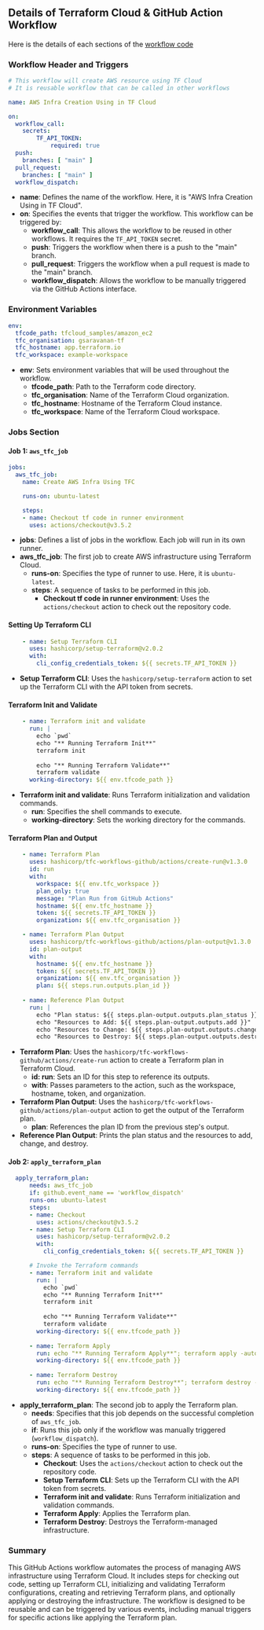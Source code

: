 ## Details of Terraform Cloud & GitHub Action Workflow

Here is the details of each sections of the [workflow code](../.github/workflows/tf_cloud_aws.yml) 

### Workflow Header and Triggers

```yaml
# This workflow will create AWS resource using TF Cloud 
# It is reusable workflow that can be called in other workflows

name: AWS Infra Creation Using in TF Cloud 

on:
  workflow_call:
    secrets:
        TF_API_TOKEN:
            required: true
  push:
    branches: [ "main" ]
  pull_request:
    branches: [ "main" ]
  workflow_dispatch:
```

- **name**: Defines the name of the workflow. Here, it is "AWS Infra Creation Using in TF Cloud".
- **on**: Specifies the events that trigger the workflow. This workflow can be triggered by:
  - **workflow_call**: This allows the workflow to be reused in other workflows. It requires the `TF_API_TOKEN` secret.
  - **push**: Triggers the workflow when there is a push to the "main" branch.
  - **pull_request**: Triggers the workflow when a pull request is made to the "main" branch.
  - **workflow_dispatch**: Allows the workflow to be manually triggered via the GitHub Actions interface.

### Environment Variables

```yaml
env:
  tfcode_path: tfcloud_samples/amazon_ec2
  tfc_organisation: gsaravanan-tf
  tfc_hostname: app.terraform.io
  tfc_workspace: example-workspace
```

- **env**: Sets environment variables that will be used throughout the workflow.
  - **tfcode_path**: Path to the Terraform code directory.
  - **tfc_organisation**: Name of the Terraform Cloud organization.
  - **tfc_hostname**: Hostname of the Terraform Cloud instance.
  - **tfc_workspace**: Name of the Terraform Cloud workspace.

### Jobs Section

#### Job 1: `aws_tfc_job`

```yaml
jobs: 
  aws_tfc_job:
    name: Create AWS Infra Using TFC

    runs-on: ubuntu-latest

    steps:
    - name: Checkout tf code in runner environment
      uses: actions/checkout@v3.5.2
```

- **jobs**: Defines a list of jobs in the workflow. Each job will run in its own runner.
- **aws_tfc_job**: The first job to create AWS infrastructure using Terraform Cloud.
  - **runs-on**: Specifies the type of runner to use. Here, it is `ubuntu-latest`.
  - **steps**: A sequence of tasks to be performed in this job.
    - **Checkout tf code in runner environment**: Uses the `actions/checkout` action to check out the repository code.

#### Setting Up Terraform CLI

```yaml
    - name: Setup Terraform CLI
      uses: hashicorp/setup-terraform@v2.0.2
      with:
        cli_config_credentials_token: ${{ secrets.TF_API_TOKEN }}
```

- **Setup Terraform CLI**: Uses the `hashicorp/setup-terraform` action to set up the Terraform CLI with the API token from secrets.

#### Terraform Init and Validate

```yaml
    - name: Terraform init and validate
      run: |
        echo `pwd`
        echo "** Running Terraform Init**"
        terraform init
          
        echo "** Running Terraform Validate**"
        terraform validate
      working-directory: ${{ env.tfcode_path }}
```

- **Terraform init and validate**: Runs Terraform initialization and validation commands.
  - **run**: Specifies the shell commands to execute.
  - **working-directory**: Sets the working directory for the commands.

#### Terraform Plan and Output

```yaml
    - name: Terraform Plan
      uses: hashicorp/tfc-workflows-github/actions/create-run@v1.3.0
      id: run
      with:
        workspace: ${{ env.tfc_workspace }}
        plan_only: true
        message: "Plan Run from GitHub Actions"
        hostname: ${{ env.tfc_hostname }}
        token: ${{ secrets.TF_API_TOKEN }}
        organization: ${{ env.tfc_organisation }}

    - name: Terraform Plan Output
      uses: hashicorp/tfc-workflows-github/actions/plan-output@v1.3.0
      id: plan-output
      with:
        hostname: ${{ env.tfc_hostname }}
        token: ${{ secrets.TF_API_TOKEN }}
        organization: ${{ env.tfc_organisation }}
        plan: ${{ steps.run.outputs.plan_id }}
    
    - name: Reference Plan Output
      run: |
        echo "Plan status: ${{ steps.plan-output.outputs.plan_status }}"
        echo "Resources to Add: ${{ steps.plan-output.outputs.add }}"
        echo "Resources to Change: ${{ steps.plan-output.outputs.change }}"
        echo "Resources to Destroy: ${{ steps.plan-output.outputs.destroy }}"
```

- **Terraform Plan**: Uses the `hashicorp/tfc-workflows-github/actions/create-run` action to create a Terraform plan in Terraform Cloud.
  - **id: run**: Sets an ID for this step to reference its outputs.
  - **with**: Passes parameters to the action, such as the workspace, hostname, token, and organization.
- **Terraform Plan Output**: Uses the `hashicorp/tfc-workflows-github/actions/plan-output` action to get the output of the Terraform plan.
  - **plan**: References the plan ID from the previous step's output.
- **Reference Plan Output**: Prints the plan status and the resources to add, change, and destroy.

#### Job 2: `apply_terraform_plan`

```yaml
  apply_terraform_plan:
      needs: aws_tfc_job
      if: github.event_name == 'workflow_dispatch'
      runs-on: ubuntu-latest
      steps:
      - name: Checkout
        uses: actions/checkout@v3.5.2
      - name: Setup Terraform CLI
        uses: hashicorp/setup-terraform@v2.0.2
        with:
          cli_config_credentials_token: ${{ secrets.TF_API_TOKEN }}

      # Invoke the Terraform commands
      - name: Terraform init and validate
        run: |
          echo `pwd`
          echo "** Running Terraform Init**"
          terraform init
        
          echo "** Running Terraform Validate**"
          terraform validate
        working-directory: ${{ env.tfcode_path }}
      
      - name: Terraform Apply
        run: echo "** Running Terraform Apply**"; terraform apply -auto-approve
        working-directory: ${{ env.tfcode_path }}
  
      - name: Terraform Destroy
        run: echo "** Running Terraform Destroy**"; terraform destroy -auto-approve
        working-directory: ${{ env.tfcode_path }}
```

- **apply_terraform_plan**: The second job to apply the Terraform plan.
  - **needs**: Specifies that this job depends on the successful completion of `aws_tfc_job`.
  - **if**: Runs this job only if the workflow was manually triggered (`workflow_dispatch`).
  - **runs-on**: Specifies the type of runner to use.
  - **steps**: A sequence of tasks to be performed in this job.
    - **Checkout**: Uses the `actions/checkout` action to check out the repository code.
    - **Setup Terraform CLI**: Sets up the Terraform CLI with the API token from secrets.
    - **Terraform init and validate**: Runs Terraform initialization and validation commands.
    - **Terraform Apply**: Applies the Terraform plan.
    - **Terraform Destroy**: Destroys the Terraform-managed infrastructure.

### Summary

This GitHub Actions workflow automates the process of managing AWS infrastructure using Terraform Cloud. It includes steps for checking out code, setting up Terraform CLI, initializing and validating Terraform configurations, creating and retrieving Terraform plans, and optionally applying or destroying the infrastructure. The workflow is designed to be reusable and can be triggered by various events, including manual triggers for specific actions like applying the Terraform plan.